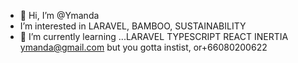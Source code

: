 - 👋 Hi, I’m @Ymanda
-  I’m interested in LARAVEL, BAMBOO, SUSTAINABILITY
- 🌱 I’m currently learning ...LARAVEL TYPESCRIPT REACT INERTIA
ymanda@gmail.com but you gotta instist, or+66080200622

<!---
Ymanda/Ymanda is a ✨ special ✨ repository because its `README.md` (this file) appears on your GitHub profile.
You can click the Preview link to take a look at your changes.
--->

